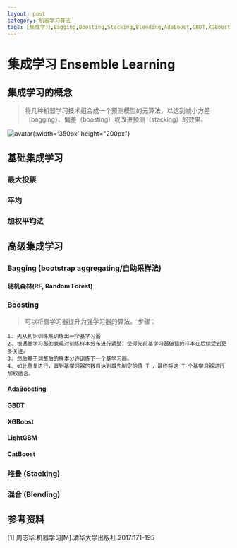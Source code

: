 ```yaml
---
layout: post
category: 机器学习算法
tags: [集成学习,Bagging,Boosting,Stacking,Blending,AdaBoost,GBDT,XGBoost,LightGBM,CatBoost]
---
```



集成学习  Ensemble Learning
===============

## 集成学习的概念

> 将几种机器学习技术组合成一个预测模型的元算法，以达到减小方差（bagging）、偏差（boosting）或改进预测（stacking）的效果。

![avatar](https://gwfp.github.io/static/images/19/09/14/EnsembleLearning.jpg){:width='350px' height="200px"}

## 基础集成学习

### 最大投票

### 平均

### 加权平均法

## 高级集成学习

### Bagging (bootstrap aggregating/自助采样法)

#### 随机森林(RF, Random Forest)

### Boosting

> 可以将弱学习器提升为强学习器的算法。
  步骤：
	
	1. 先从初识训练集训练出一个基学习器
	2. 根据基学习器的表现对训练样本分布进行调整，使得先前基学习器做错的样本在后续受到更多关注。
	3. 然后基于调整后的样本分许训练下一个基学习器。
	4. 如此重复进行，直到基学习器的数目达到事先制定的值 T ，最终将这 T 个基学习器进行加权结合。

#### AdaBoosting 

#### GBDT

#### XGBoost

#### LightGBM

#### CatBoost

### 堆叠 (Stacking)

### 混合 (Blending)




## 参考资料

[1] 周志华.机器学习[M].清华大学出版社.2017:171-195 
